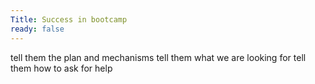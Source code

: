 ```yaml
---
Title: Success in bootcamp
ready: false
---
```


tell them the plan and mechanisms
tell them what we are looking for
tell them how to ask for help
